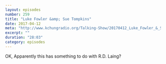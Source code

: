 ```yaml
---
layout: episodes
number: 259
title: "Luke Fowler &amp; Sue Tompkins"
date: 2017-04-12
meta: "http://www.kchungradio.org/Talking-Show/20170412_Luke_Fowler_&_Sue_Tompkins.mp3"
excerpt: ""
duration: "28:03"
category: episodes
---
```

OK, Apparently this has something to do with R.D. Laing?
